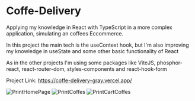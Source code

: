 # Coffe-Delivery
Applying my knowledge in React with TypeScript in a more complex application, simulating an coffees Eccommerce.

In this project the main tech is the useContext hook, but I'm also improving my knowledge in useState and some other basic functionality of React

As in the other projects I'm using some packages like ViteJS, phosphor-react, react-router-dom, styles-components and react-hook-form

Project Link: https://coffe-delivery-gray.vercel.app/

![PrintHomePage](https://user-images.githubusercontent.com/74938890/205099639-8dab1e74-2a30-4efc-8115-27d3909648ae.jpeg)
![PrintCoffes](https://user-images.githubusercontent.com/74938890/205099820-7a079b3f-d3c9-4d1d-accc-76a260cf32a8.jpeg)
![PrintCartCoffes](https://user-images.githubusercontent.com/74938890/205099911-0dcc1b65-0a4d-40ea-a7ad-617e15ba781e.jpeg)
